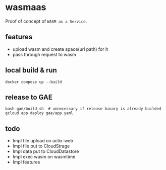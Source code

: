 # wasmaas

Proof of concept of `WASM as a Service`.

## features

- upload wasm and create space(url path) for it
- pass through request to wasm

## local build & run

```
docker compose up --build
```

## release to GAE

```
bash gae/build.sh  # unnecessary if release binary is already builded
gcloud app deploy gae/app.yaml
```

## todo

- Impl file upload on actix-web
- Impl file put to CloudStrage
- Impl data put to CloudDatastore
- Impl exec wasm on wasmtime
- Impl features
